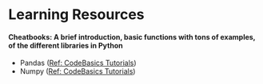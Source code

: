 # Learning Resources

#### Cheatbooks: A brief introduction, basic functions with tons of examples, of the different libraries in Python

- Pandas ([Ref: CodeBasics Tutorials](https://www.youtube.com/watch?v=CmorAWRsCAw&list=PLeo1K3hjS3uuASpe-1LjfG5f14Bnozjwy))
- Numpy ([Ref: CodeBasics Tutorials](https://www.youtube.com/watch?v=rN0TREj8G7U&list=PLeo1K3hjS3uv5U-Lmlnucd7gqF-3ehIh0&index=39))
